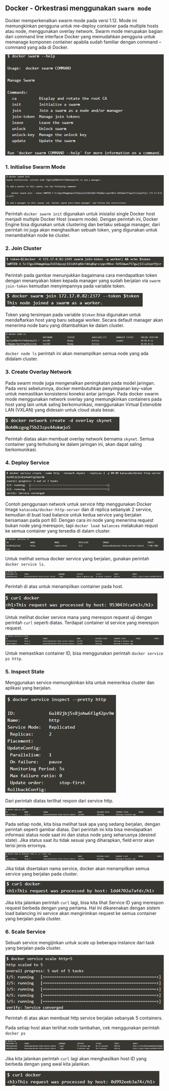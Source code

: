 ## Docker - Orkestrasi menggunakan `swarm mode`

Docker memperkenalkan swarm mode pada versi 1.12. Mode ini memungkinkan pengguna untuk me-deploy container pada multiple hosts atau node, menggunakan overlay network. Swarm mode merupakan bagian dari command line interface Docker yang memudahkan pengguna untuk memanage komponen container apabila sudah familiar dengan command – command yang ada di Docker.

![docker swarm](swam/1.jpg)

### 1. Initialise Swarm Mode

![docker swarm init](swam/2.jpg)

Perintah `docker swarm init` digunakan untuk inisialisi single Docker host menjadi multiple Docker Host (swarm mode). Dengan perintah ini, Docker Engine bisa digunakan untuk clustering dan berlaku sebagai manager, dari perintah ini juga akan menghasilkan sebuah token, yang digunakan untuk menambahkan node ke cluster.

### 2. Join Cluster

![docker join cluster](swam/3.jpg)

Perintah pada gambar menunjukkan bagaimana cara mendapatkan token dengan menanyakan token kepada manager yang sudah berjalan via `swarm join-token` kemudian menyimpannya pada variable token.

![docker join cluster as worker](swam/4.jpg)

Token yang tersimpan pada variable `$token` bisa digunakan untuk mendaftarkan host yang baru sebagai worker. Secara default manager akan menerima node baru yang ditambahkan ke dalam cluster.

![docker swarm list nodes](swam/5.jpg)

`docker node ls` perintah ini akan menampilkan semua node yang ada didalam cluster.

### 3. Create Overlay Network

Pada swarm mode juga mengenalkan peningkatan pada model jaringan. Pada versi sebelumnya, docker membutuhkan penyimpanan key-value untuk memastikan konsistensi koneksi antar jaringan. Pada docker swarm mode menggunakan network overlay yang memungkinkan containers pada host yang lain untuk saling berkomunikasi, menggunakan Virtual Extensible LAN (VXLAN) yang didesain untuk cloud skala besar.

![docker overlay networks](swam/6.jpg)

Perintah diatas akan membuat overlay network bernama `skynet`. Semua container yang terhubung ke dalam jaringan ini, akan dapat saling berkomunikasi.

### 4. Deploy Service

![docker deploy with networks](swam/7.jpg)

Contoh penggunaan network untuk service http menggunakan Docker Image `katacoda/docker-http-server` dan di replica sebanyak 2 service, kemudian di buat load balance untuk kedua service yang berjalan bersamaan pada port 80. Dengan cara ini node yang menerima request bukan node yang merespon, tapi `docker load balances` melakukan requst ke semua container yang tersedia di dalam cluster.

![docker list service](swam/8.jpg)

Untuk melihat semua docker service yang berjalan, gunakan perintah `docker service ls`.

![docker ps](swam/9.jpg)

Perintah di atas untuk menampilkan container pada host.

![docker list service](swam/11.jpg)

Untuk melihat docker service mana yang merespon request uji dengan perintah `curl` seperti diatas. Terdapat container id service yang merespon request.

![docker list service](swam/12.jpg)

Untuk memastikan container ID, bisa menggunakan perintah `docker service ps http`.

### 5. Inspect State

Menggunakan service memungkinkan kita untuk memeriksa cluster dan aplikasi yang berjalan.

![docker list service](swam/13.jpg)

Dari perintah diatas terlihat respon dari service http.

![docker running tasks](swam/14.jpg)

Pada setiap node, kita bisa melihat task apa yang sedang berjalan, dengan perintah seperti gambar diatas. Dari perintah ini kita bisa mendapatkan informasi status node saat ini dan status node yang seharusnya (desired state). Jika status saat itu tidak sesuai yang diharapkan, field error akan terisi jenis errornya.

![docker ps](swam/15.jpg)

Jika tidak disertakan nama service, docker akan menampilkan semua service yang berjalan pada cluster.

![docker curl again](swam/16.jpg)

Jika kita jalankan perintah `curl` lagi, bisa kita lihat Service ID yang merespon request berbeda dengan yang pertama. Hal ini dikarenakan dengan sistem load balancing ini service akan mengirimkan request ke semua container yang berjalan pada cluster.

### 6. Scale Service

Sebuah service mengijinkan untuk scale up beberapa instance dari task yang berjalan pada cluster.

![docker service scale](swam/17.jpg)

Perintah di atas akan membuat http service berjalan sebanyak 5 containers.

Pada setiap host akan terlihat node tambahan, cek menggunakan perintah `docker ps`

![docker service scale](swam/18.jpg)

Jika kita jalankan perintah `curl` lagi akan menghasilkan host ID yang berbeda dengan yang awal kita jalankan.

![docker service scale](swam/19.jpg)